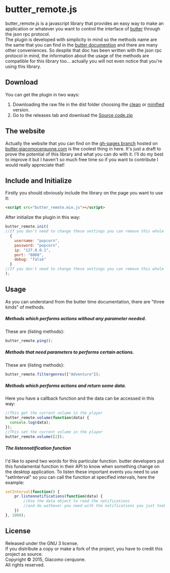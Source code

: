 # butter_remote.js
butter_remote.js is a javascript library that provides an easy way to make an application or whatever you want to control the interface of [butter](http://butterproject.org/) through the json rpc protocol.<br>
The plugin is developed with simplicity in mind so the methods name are the same that you can find in the [butter documention](https://github.com/butterproject/butter-desktop/blob/master/docs/API/json-rpc-api.md) and there are many other conveniences. So despite that doc has been written with the json rpc protocol in mind, the information about the usage of the methods are compatible for this library too... actually you will not even notice that you're using this library.

## Download
You can get the plugin in two ways:

1. Downloading the raw file in the dist folder choosing the [clean](https://raw.githubusercontent.com/giacomocerquone/butter_poremote.js/master/dist/butter_remote.js) or [minified](https://raw.githubusercontent.com/giacomocerquone/butter_remote.js/master/dist/butter_remote.min.js) version.
2. Go to the releases tab and download the [Source code.zip]()

## The website
Actually the website that you can find on the [gh-pages branch](https://github.com/giacomocerquone/butter_remote.js/tree/gh-pages) hosted on [butter.giacomocerquone.com](http://butter.giacomocerquone.com) is the coolest thing in here. It's just a draft to prove the potential of this library and what you can do with it. I'll do my best to improve it but I haven't so much free time so if you want to contribute I would really appreciate that!

## Include and Initialize
Firstly you should obviously include the library on the page you want to use it:
```html
<script src="butter_remote.min.js"></script>
```
After initialize the plugin in this way:
```javascript
butter_remote.init(
//If you don't need to change these settings you can remove this whole part
  {
    username: "popcorn",
    password: "popcorn",
    ip: "127.0.0.1",
    port: "8008",
    debug: "false"
  }
//If you don't need to change these settings you can remove this whole part
);
```

## Usage
As you can understand from the butter time documentation, there are "three kinds" of methods.

##### Methods which performs actions without any parameter needed.<br>
These are {listing methods}:<br>
```javascript
butter_remote.ping();
```
##### Methods that need parameters to performs certain actions.<br>
These are {listing methods}:<br>
```javascript
butter_remote.filtergenres(["Adventure"]);
```
##### Methods which performs actions and return some data.<br>
Here you have a callback function and the data can be accessed in this way:
```javascript
//This get the current volume in the player
butter_remote.volume(function(data) {
  console.log(data);
});
//This set the current volume in the player
butter_remote.volume([2]);
```

##### The listennotification function
I'd like to spend two words for this particular function. butter developers put this fundamental function in their API to know when something change on the desktop application. To listen these important events you need to use "setInterval" so you can call the function at specified intervals, here the example:
```javascript
setInterval(function() {
    pr.listennotifications(function(data) {
        //Use the data object to read the notifications
        //and do wathever you need with the notifications you just took (changing commands etc.)
    })
}, 1000);
```

## License
Released under the GNU 3 license.<br>
If you distribute a copy or make a fork of the project, you have to credit this project as source.<br>
Copyright © 2015, Giacomo cerquone.<br>
All rights reserved.
